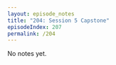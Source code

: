 ```yaml
---
layout: episode_notes
title: "204: Session 5 Capstone"
episodeIndex: 207
permalink: /204
---
```

No notes yet.
